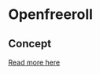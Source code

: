# Openfreeroll

## Concept
[Read more here](https://docs.google.com/document/d/1LC4iEhv-UvId96dd5hIZqdwVwjt9yxU2jxpmKqH4kfA/edit?usp=sharing)
